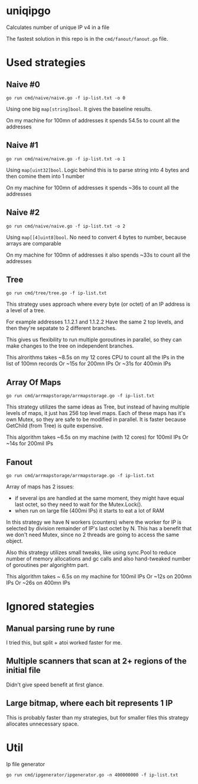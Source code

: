 # uniqipgo
Calculates number of unique IP v4 in a file

The fastest solution in this repo is in the `cmd/fanout/fanout.go` file.

# Used strategies

## Naive #0
```go run cmd/naive/naive.go -f ip-list.txt -o 0```

Using one big `map[string]bool`. It gives the baseline results.

On my machine for 100mn of addresses it spends 54.5s to count all the addresses

## Naive #1
```go run cmd/naive/naive.go -f ip-list.txt -o 1```

Using `map[uint32]bool`. Logic behind this is to parse string into 4 bytes and then comine them into 1 number

On my machine for 100mn of addresses it spends ~36s to count all the addresses

## Naive #2
```go run cmd/naive/naive.go -f ip-list.txt -o 2```

Using `map[[4]uint8]bool`. No need to convert 4 bytes to number, because arrays are comparable

On my machine for 100mn of addresses it also spends ~33s to count all the addresses

## Tree
```go run cmd/tree/tree.go -f ip-list.txt```

This strategy uses approach where every byte (or octet) of an IP address is a level of a tree.

For example addresses
1.1.2.1 and 1.1.2.2
Have the same 2 top levels, and then they're sepatate to 2 different branches.

This gives us flexibility to run multiple goroutines in parallel, so they can make changes to the tree on independent branches.

This alrorithms takes ~8.5s on my 12 cores CPU to count all the IPs in the list of 100mn records
Or ~15s for 200mn IPs
Or ~31s for 400min IPs

## Array Of Maps
```go run cmd/arrmapstorage/arrmapstorage.go -f ip-list.txt```

This strategy utilizes the same ideas as Tree, but instead of having multiple levels of maps, it just has 256 top level maps. Each of these maps has it's own Mutex, so they are safe to be modified in parallel.
It is faster because GetChild (from Tree) is quite expensive.

This algorithm takes ~6.5s on my machine (with 12 cores) for 100mil IPs
Or ~14s for 200mil IPs

## Fanout
```go run cmd/arrmapstorage/arrmapstorage.go -f ip-list.txt```

Array of maps has 2 issues:
 - if several ips are handled at the same moment, they might have equal last octet, so they need to wait for the Mutex.Lock().
 - when run on large file (400mi IPs) it starts to eat a lot of RAM

In this strategy we have N workers (counters) where the worker for IP is selected by division remainder of IP's last octet by N. This has a benefit that we don't need Mutex, since no 2 threads are going to access the same object.

Also this strategy utilizes small tweaks, like using sync.Pool to reduce number of memory allocations and gc calls and also hand-tweaked number of goroutines per algorightm part.

This algorithm takes ~ 6.5s on my machine for 100mil IPs
Or ~12s on 200mn IPs
Or ~26s on 400mn IPs

# Ignored stategies

## Manual parsing rune by rune
I tried this, but split + atoi worked faster for me.

## Multiple scanners that scan at 2+ regions of the initial file
Didn't give speed benefit at first glance.

## Large bitmap, where each bit represents 1 IP
This is probably faster than my strategies, but for smaller files this strategy allocates unnecessary space.

# Util

Ip file generator
```
go run cmd/ipgenerator/ipgenerator.go -n 400000000 -f ip-list.txt
```
